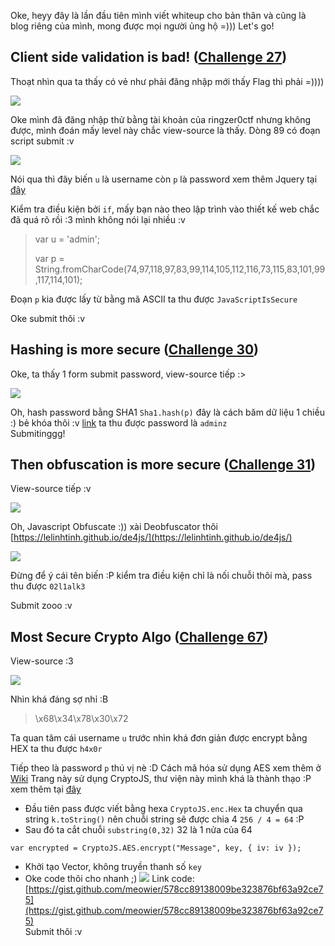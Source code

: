 Oke, heyy đây là lần đầu tiên mình viết whiteup cho bản thân và cũng là blog riêng của mình, mong được mọi người ủng hộ =))) Let's go!
## Client side validation is bad! ([Challenge 27](https://ringzer0ctf.com/challenges/27))

Thoạt nhìn qua ta thấy có vẻ như phải đăng nhập mới thấy Flag thì phải =)))) <br/>

![](https://i.imgur.com/Qb5hsO0.jpg)

Oke mình đã đăng nhập thử bằng tài khoản của ringzer0ctf nhưng không được, mình đoán mấy level này chắc view-source là thấy. Dòng 89 có đoạn script submit :v <br/>

![](https://i.imgur.com/qTDr2LX.jpg)

Nói qua thì đây biến `u` là username còn `p` là password xem thêm Jquery tại [đây](https://www.w3schools.com/jquery/html_val.asp)<br/>

Kiểm tra điều kiện bởi `if`, mấy bạn nào theo lập trình vào thiết kế web chắc đã quá rõ rồi :3 mình không nói lại nhiều :v
> var u = 'admin';
>
> var p = String.fromCharCode(74,97,118,97,83,99,114,105,112,116,73,115,83,101,99,117,114,101);

Đoạn `p` kia được lấy từ bằng mã ASCII ta thu được `JavaScriptIsSecure` <br/>

Oke submit thôi :v

## Hashing is more secure ([Challenge 30](https://ringzer0ctf.com/challenges/30))

Oke, ta thấy 1 form submit password, view-source tiếp :&#62; <br/>

![](https://i.imgur.com/Ysk9bMR.jpg)

Oh, hash password bằng SHA1 `Sha1.hash(p)` đây là cách băm dữ liệu 1 chiều :) bẻ khóa thôi :v [link](https://hashkiller.co.uk/Cracker/SHA1) ta thu được password là `adminz` <br/>
Submitinggg!

## Then obfuscation is more secure ([Challenge 31](https://ringzer0ctf.com/challenges/31))

View-source tiếp :v <br/>

![](https://i.imgur.com/ZQOAmpC.jpg)

Oh, Javascript Obfuscate :)) xài Deobfuscator thôi [https://lelinhtinh.github.io/de4js/](https://lelinhtinh.github.io/de4js/) <br/>

![](https://i.imgur.com/2ToJ3Gp.jpg)

Đừng để ý cái tên biến :P kiểm tra điều kiện chỉ là nối chuỗi thôi mà, pass thu được `02l1alk3` <br/>

Submit zooo :v

## Most Secure Crypto Algo ([Challenge 67](https://ringzer0ctf.com/challenges/67))
View-source :3

![](https://i.imgur.com/Oq3SR3D.jpg)

Nhìn khá đáng sợ nhỉ :B <br/>

> \x68\x34\x78\x30\x72

Ta quan tâm cái username `u` trước nhìn khá đơn giản được encrypt bằng HEX ta thu được `h4x0r` <br/>

Tiếp theo là password `p` thú vị nè :D Cách mã hóa sử dụng AES xem thêm ở [Wiki](https://vi.wikipedia.org/wiki/Advanced_Encryption_Standard)
Trang này sử dụng CryptoJS, thư viện này mình khá là thành thạo :P xem thêm tại [đây](https://cryptojs.gitbook.io/docs/#ciphers) <br/>
- Đầu tiên pass được viết bằng hexa `CryptoJS.enc.Hex` ta chuyển qua string `k.toString()` nên chuỗi string sẽ được chia 4 `256 / 4 = 64` :P
- Sau đó ta cắt chuỗi `substring(0,32)` 32 là 1 nửa của 64

```
var encrypted = CryptoJS.AES.encrypt("Message", key, { iv: iv });
```
- Khởi tạo Vector, không truyền thanh số `key`
- Oke code thôi cho nhanh ;)
![](https://i.imgur.com/P7JCsBw.jpg)
Link code: [https://gist.github.com/meowier/578cc89138009be323876bf63a92ce75](https://gist.github.com/meowier/578cc89138009be323876bf63a92ce75) <br/>
Submit thôi :v






